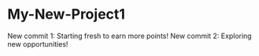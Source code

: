 # My-New-Project1
New commit 1: Starting fresh to earn more points!
New commit 2: Exploring new opportunities!
